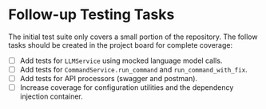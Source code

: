 # Follow-up Testing Tasks

The initial test suite only covers a small portion of the repository. The follow tasks should be created in the project board for complete coverage:

- [ ] Add tests for `LLMService` using mocked language model calls.
- [ ] Add tests for `CommandService.run_command` and `run_command_with_fix`.
- [ ] Add tests for API processors (swagger and postman).
- [ ] Increase coverage for configuration utilities and the dependency injection container.
